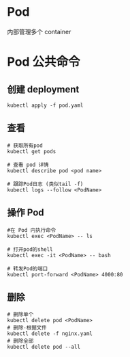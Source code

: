 # Pod

内部管理多个 container

# Pod 公共命令

## 创建 deployment

    kubectl apply -f pod.yaml

## 查看

    # 获取所有pod
    kubectl get pods

    # 查看 pod 详情
    kubectl describe pod <pod name>

    # 跟踪Pod日志 (类似tail -f)
    kubectl logs --follow <PodName>

## 操作 Pod

    #在 Pod 内执行命令
    kubectl exec <PodName> -- ls

    # 打开pod的shell
    kubectl exec -it <PodName> -- bash

    # 转发Pod的端口
    kubectl port-forward <PodName> 4000:80

## 删除

    # 删除单个
    kubectl delete pod <PodName>
    # 删除-根据文件
    kubectl delete -f nginx.yaml
    # 删除全部
    kubectl delete pod --all
